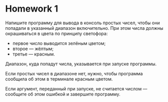 # Homework 1


Напишите программу для вывода в консоль простых чисел, чтобы они попадали в указанный диапазон включительно.
При этом числа должны окрашиваться в цвета по принципу светофора:
- первое число выводится зелёным цветом;
- второе — жёлтым;
- третье — красным.

Диапазон, куда попадут числа, указывается при запуске программы.

Если простых чисел в диапазоне нет, нужно, чтобы программа сообщила об этом в терминале красным цветом.

Если аргумент, переданный при запуске, не считается числом — сообщите об этом ошибкой и завершите программу.
